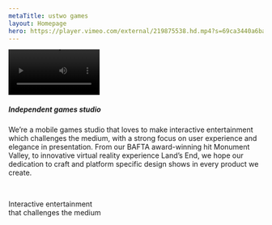 ```yaml
---
metaTitle: ustwo games
layout: Homepage
hero: https://player.vimeo.com/external/219875538.hd.mp4?s=69ca3440a6ba9074bbd8b3e864e217f1728c1171&profile_id=174
---
```


<div class="content-box squashed inline-images floating-images welcome">

<div class="video"><video src="https://player.vimeo.com/external/219877210.sd.mp4?s=f0522aaa8008f6659b06752e5e6ba06a7660aa1e&profile_id=164" width="180" autoPlay loop playsInline></video></div>

##### Independent games studio

We’re a mobile games studio that loves to make interactive entertainment which challenges the medium, with a strong focus on user experience and elegance in presentation. From our BAFTA award-winning hit Monument Valley, to innovative virtual reality experience Land’s End, we hope our dedication to craft and platform specific design shows in every product we create.

<div class="top-buffer shim">&nbsp;</div>
<p class="homepage-banner">Interactive entertainment <br/> that challenges the medium</p>
</div>
